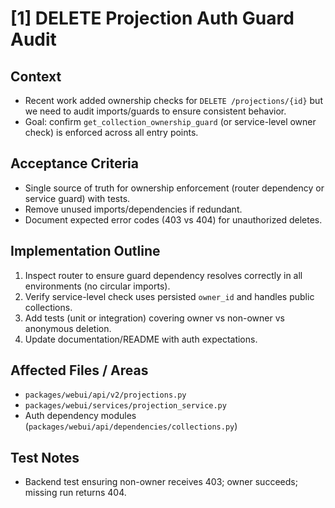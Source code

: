 # [1] DELETE Projection Auth Guard Audit

## Context
- Recent work added ownership checks for `DELETE /projections/{id}` but we need to audit imports/guards to ensure consistent behavior.
- Goal: confirm `get_collection_ownership_guard` (or service-level owner check) is enforced across all entry points.

## Acceptance Criteria
- Single source of truth for ownership enforcement (router dependency or service guard) with tests.
- Remove unused imports/dependencies if redundant.
- Document expected error codes (403 vs 404) for unauthorized deletes.

## Implementation Outline
1. Inspect router to ensure guard dependency resolves correctly in all environments (no circular imports).
2. Verify service-level check uses persisted `owner_id` and handles public collections.
3. Add tests (unit or integration) covering owner vs non-owner vs anonymous deletion.
4. Update documentation/README with auth expectations.

## Affected Files / Areas
- `packages/webui/api/v2/projections.py`
- `packages/webui/services/projection_service.py`
- Auth dependency modules (`packages/webui/api/dependencies/collections.py`)

## Test Notes
- Backend test ensuring non-owner receives 403; owner succeeds; missing run returns 404.
